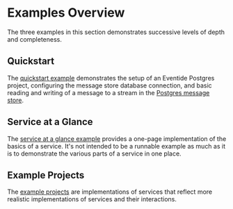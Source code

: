 # Examples Overview

The three examples in this section demonstrates successive levels of depth and completeness.

## Quickstart

The [quickstart example](./quickstart.md) demonstrates the setup of an Eventide Postgres project, configuring the message store database connection, and basic reading and writing of a message to a stream in the [Postgres message store](/user-guide/message-store/).

## Service at a Glance

The [service at a glance example](./at-a-glance.md) provides a one-page implementation of the basics of a service. It's not intended to be a runnable example as much as it is to demonstrate the various parts of a service in one place.

## Example Projects

The [example projects](./example-projects.md) are implementations of services that reflect more realistic implementations of services and their interactions.

